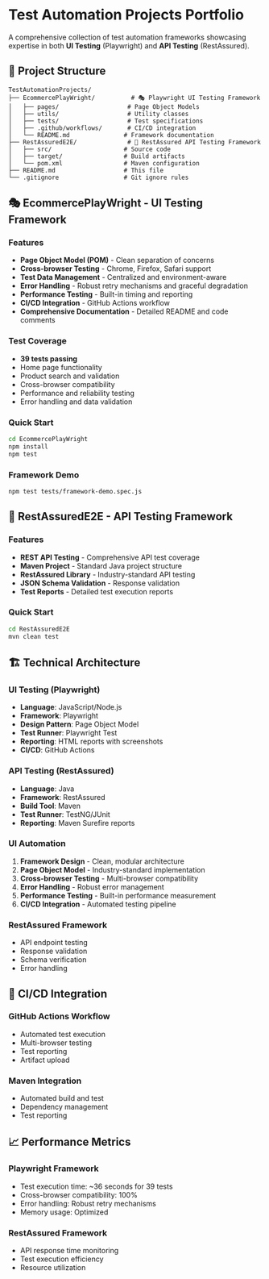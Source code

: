 # Test Automation Projects Portfolio

A comprehensive collection of test automation frameworks showcasing expertise in both **UI Testing** (Playwright) and **API Testing** (RestAssured).

## 📁 Project Structure

```
TestAutomationProjects/
├── EcommercePlayWright/          # 🎭 Playwright UI Testing Framework
│   ├── pages/                   # Page Object Models
│   ├── utils/                   # Utility classes
│   ├── tests/                   # Test specifications
│   ├── .github/workflows/       # CI/CD integration
│   └── README.md               # Framework documentation
├── RestAssuredE2E/              # 🔌 RestAssured API Testing Framework
│   ├── src/                    # Source code
│   ├── target/                 # Build artifacts
│   └── pom.xml                 # Maven configuration
├── README.md                   # This file
└── .gitignore                  # Git ignore rules
```

## 🎭 EcommercePlayWright - UI Testing Framework

### **Features**
- **Page Object Model (POM)** - Clean separation of concerns
- **Cross-browser Testing** - Chrome, Firefox, Safari support
- **Test Data Management** - Centralized and environment-aware
- **Error Handling** - Robust retry mechanisms and graceful degradation
- **Performance Testing** - Built-in timing and reporting
- **CI/CD Integration** - GitHub Actions workflow
- **Comprehensive Documentation** - Detailed README and code comments

### **Test Coverage**
- **39 tests passing** 
- Home page functionality
- Product search and validation
- Cross-browser compatibility
- Performance and reliability testing
- Error handling and data validation

### **Quick Start**
```bash
cd EcommercePlayWright
npm install
npm test
```

### **Framework Demo**
```bash
npm test tests/framework-demo.spec.js
```

## 🔌 RestAssuredE2E - API Testing Framework

### **Features**
- **REST API Testing** - Comprehensive API test coverage
- **Maven Project** - Standard Java project structure
- **RestAssured Library** - Industry-standard API testing
- **JSON Schema Validation** - Response validation
- **Test Reports** - Detailed test execution reports

### **Quick Start**
```bash
cd RestAssuredE2E
mvn clean test
```

## 🏗️ Technical Architecture

### **UI Testing (Playwright)**
- **Language**: JavaScript/Node.js
- **Framework**: Playwright
- **Design Pattern**: Page Object Model
- **Test Runner**: Playwright Test
- **Reporting**: HTML reports with screenshots
- **CI/CD**: GitHub Actions

### **API Testing (RestAssured)**
- **Language**: Java
- **Framework**: RestAssured
- **Build Tool**: Maven
- **Test Runner**: TestNG/JUnit
- **Reporting**: Maven Surefire reports

### **UI Automation**
1. **Framework Design** - Clean, modular architecture
2. **Page Object Model** - Industry-standard implementation
3. **Cross-browser Testing** - Multi-browser compatibility
4. **Error Handling** - Robust error management
5. **Performance Testing** - Built-in performance measurement
6. **CI/CD Integration** - Automated testing pipeline



### **RestAssured Framework**
- API endpoint testing
- Response validation
- Schema verification
- Error handling

## 🔄 CI/CD Integration

### **GitHub Actions Workflow**
- Automated test execution
- Multi-browser testing
- Test reporting
- Artifact upload

### **Maven Integration**
- Automated build and test
- Dependency management
- Test reporting

## 📈 Performance Metrics

### **Playwright Framework**
- Test execution time: ~36 seconds for 39 tests
- Cross-browser compatibility: 100%
- Error handling: Robust retry mechanisms
- Memory usage: Optimized

### **RestAssured Framework**
- API response time monitoring
- Test execution efficiency
- Resource utilization
